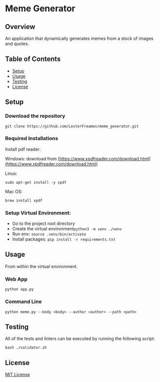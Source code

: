 # Meme Generator

## Overview

An application that dynamically generates memes from a stock of images and quotes. 

## Table of Contents

- [Setup](#Setup)
- [Usage](#usage)
- [Testing](#Testing)
- [License](#license)

## Setup

### Download the repository
```shell
git clone https://github.com/LesterFreamon/meme_generator.git
```

### Required Installations
Install pdf reader:

Windows: download from [https://www.xpdfreader.com/download.html](https://www.xpdfreader.com/download.html)

Linux: 
```shell
sudo apt-get install -y xpdf
```

Mac OS:
```shell
brew install xpdf
```

### Setup Virtual Environment:
* Go to the project root directory
* Create the virtual environment```python3 -m venv ./venv```
* Run env: ```source .venv/bin/activate```
* Install packages: ```pip install -r requirements.txt```

## Usage
From within the virtual environment.
### Web App
```shell
python app.py
```

### Command Line
```shell
python meme.py --body <body> --author <author> --path <path>
```

## Testing
All of the tests and linters can be executed by running the following script:
```shell
bash ./validator.sh
```

## License
[MIT License](LICENSE.md)
